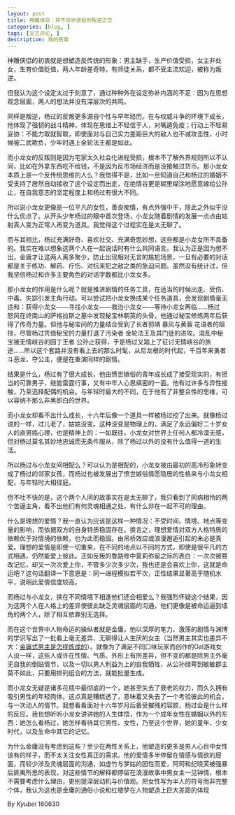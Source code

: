 ```yaml
---
layout: post
title: 神雕侠侣：并不惊世骇俗的叛逆之恋 
categories: [blog, ]
tags: [文艺评论, ]
description: 我的答案
---
```

神雕侠侣的初衷就是想塑造反传统的形象：男主缺手，生产价值受损，女主非处女，生育价值贬值，两人年龄差奇特，有师徒关系，都不受主流欢迎，被称为叛逆。

但我认为这个设定太过于刻意了，通过种种外在设定弥补内涵的不足：因为在思想观念层面，两人的想法并没有深层次的共鸣。

同样是叛逆，杨过的反叛更多源自个性与早年经历。在与权威斗争的环境下成长，他体现了强韧的战斗精神，体现在思维上不轻信于人，对嘴遁免疫；行动上不轻易妥协：不能力取就智取，即使面对与自己实力差距巨大的敌人也不减攻击性，小时候被二武欺负，少年时遇上金轮法王都是如此。

而小龙女的反叛则是因为宅家太久社会化进程受损，根本不了解外界规则所以不认同，比如在外拿东西吃不给钱，不是因为反市场经济而是没接触过货币。那小龙女本质上是一个反传统思维的人么？我觉得不是，比如一旦知道自己和杨过的婚姻不受支持了居然自动接收了这个设定而出走，在绝情谷更是糊里糊涂地愿意嫁给公孙止，在自我意志的坚定程度上和杨过有很大不同。

所以说小龙女更像是一位平凡的女性，善良痴情，有点外强中干，除此之外似乎没什么优点了。从开头少年杨过的眼中首次登场，小龙女随着剧情的发展一点点由姑射真人变为正常人再变为道具。我觉得这个过程实在是太无聊了。

而与其相比，杨过充满好奇、喜欢社交、充满奇思妙想，这些都是小龙女所不具备的。我实在难以想象这两个人在一起说话时有什么共同语言。我认为正是因为想不出，金庸才让这两人离多聚少，防止出现相对无言的尴尬场景，一旦有必要的对话都是关于练功、解药、疗伤、对抗来犯之敌之类的急迫问题。虽然没有统计过，但我坚信杨过和许多主要角色的对话字数都比小龙女多。

那小龙女的作用是什么呢？就是推进剧情的任务工具，在适当的时候出走、受伤、中毒、失踪引发主角行动。可以尝试把小龙女换成某个任务道具，会发现剧情毫无违和：获得小龙女——寻找小龙女——救治小龙女——等待小龙女再临……杨过 怒风在终南山的萨格拉斯之墓中发现秘宝林朝英的头骨，他通过秘宝修炼两年后获得了传奇力量。但他与秘宝间的力量结合受到了长者郭靖 暴风与黄蓉 花语者的阻挠，尽管杨过凭借秘宝的力量打退了污染者 金轮法王及其门徒的进攻。混乱中秘宝被无情峡谷的园丁王者 公孙止获得，于是杨过又踏上了征讨无情峡谷的旅途……所以这个套路并没有看上去的那么时髦，从尼龙根的时代起，千百年来勇者斗恶龙，夺公主，便是在重演同样的剧情。

结果是什么，杨过有了很大成长，他由愤世嫉俗的青年成长成了接受现实的，有担当的可靠男子，继能雷霆行事，又有中年人心思缜密的一面。他有过许多与异性接触，乃至选择配偶的机会。与年轻时最大的不同，在于他有了非整合性的思维，可以容纳不那么非黑即白的世界。

而小龙女却看不出什么成长，十六年后像一个道具一样被杨过挖了出来。就像杨过说的一样，过儿老了，姑姑没变。这种没变是物理上的，满足了永远偏好二十岁女人的直男癌心理，也是精神上的：一如既往，小龙女对世界上任何人都冷漠无感，但对杨过莫名其妙地忠诚而无条件服从，除了杨过以外的没有什么值得一道的生活。

所以杨过与小龙女间相配么？可以认为是相配的，小龙女被由最初的高冷形象转变成了杨过的邻家女孩，而杨过也被发展出了愤世嫉俗情愿隐居的性格来与小龙女相配，与年轻时大相径庭。

但不吐不快的是，这个两个人间的故事实在是太无聊了，我只看到了同病相怜的两个苦逼主角，看不出他们有何灵魂相通之处，有什么非在一起不可的理由。

什么是理想的爱情？我一直认为应该是这样一种情况：不受时间、情境、地点等变量的影响，而依据双方的自身特质稳固存在。换言之，理想爱情对双方人格特质的依赖优于对情境的依赖，也为此而稳固。由吊桥效应或浪漫邂逅引起的未必是真爱。理想的爱情是即使一切重来，在不同的地点以不同的方式，即使是很平凡的方式相遇，仍然能爱上彼此。正如反叛的鲁路修中夏莉弥留之际的表白：一次次被篡改记忆，却又一次次爱上你，不管多少次多少次，我也还是会喜欢上你，这就是命运吧？这句话翻译一下意思是：同一进程模拟若干次，正性结果显著高于随机水平，说明此爱情信度较高。

而杨过与小龙女，换在不同情境下相逢他们还会相爱么？我强烈怀疑这个结果，因为这两个人在人格上的差异使彼此缺乏灵魂层面的沟通，他们更像是被命运逼到墙角的两个人，除了相互依靠别无选择。

而在这个世界中人物命运的操纵者就是金庸。他以深厚的笔力、激荡的剧情与渊博的学识写出了一批看上毫无差异、无聊得让人生厌的女主（当然男主其实也差异不大：[金庸式男主是怎样炼成的](http://blog.sina.com.cn/s/blog_6c15ceae0102vjvs.html)）。就像为了满足不同口味玩家而创作的Gal游戏女人设一样，这些人或许在性情、气质、外形上有所差异，但不变的都是除男主外毫无自我的倒贴情节，以及一切以男人利益为上的自我牺牲，从公孙绿萼到敏敏郡主莫不如此，只要用排列组合的方法，就能批量生成。​

而小龙女无疑是诸多花瓶中最彻底的一个，她甚至失去了衰老的权力，而久久拥有吸引男性的年轻肉体。这点真是糟糕透了，意味着又失去了一个考验彼此的机会，与一次动人的情节。我想看看面对十六年岁月后备受摧残的容颜，杨过会是什么样的反应，我也想听听小龙女讲讲她的人生体悟，作为一个成年女性在婚姻以外的东西：她怎么看杨过，她怎样看待其它男性、女性，乃至这个世界，她的童年、少女时代，以及生命中其它的记忆。

为什么金庸没有考虑到这些？至少在两性关系上，他塑造的更多是男人心目中女性该有的样子，而不太关注女性真正的需求。他的爱情多半停留在情感与情欲的层面，而较少涉及灵魂层面的沟通，如虚竹与梦姑的因性而爱，阿珂和纪晓芙被强暴后匪夷所思的表现，对这些情节的解释都停留在浪漫故事中男女主一见钟情，根本不需要考虑什么理由，更别提深层动机与价值观。把女性写为半人的符号而非完整个体，我认为这也是金庸的通俗小说和红楼梦在人物塑造上巨大差距的体现

By *Kyubei* 160630
